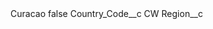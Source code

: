 <?xml version="1.0" encoding="UTF-8"?>
<CustomMetadata xmlns="http://soap.sforce.com/2006/04/metadata" xmlns:xsi="http://www.w3.org/2001/XMLSchema-instance" xmlns:xsd="http://www.w3.org/2001/XMLSchema">
    <label>Curacao</label>
    <protected>false</protected>
    <values>
        <field>Country_Code__c</field>
        <value xsi:type="xsd:string">CW</value>
    </values>
    <values>
        <field>Region__c</field>
        <value xsi:nil="true"/>
    </values>
</CustomMetadata>

